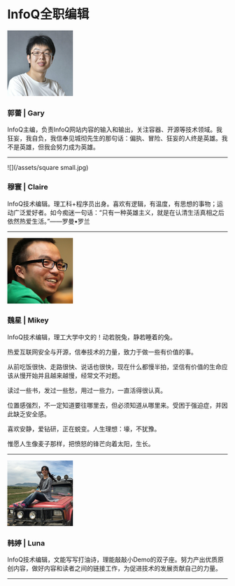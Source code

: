 # InfoQ全职编辑

![](/assets/1CVtBOwdC0ZRTCYH0kxjmQG5PztcgWU9.jpg)  

### **郭蕾 \| Gary**

InfoQ主编，负责InfoQ网站内容的输入和输出，关注容器、开源等技术领域。我狂妄，我自负，我信奉见城彻先生的那句话：偏执、冒险、狂妄的人终是英雄。我不是英雄，但我会努力成为英雄。

---

![](/assets/square small.jpg)  

### 穆寰 \| Claire

InfoQ技术编辑。理工科+程序员出身。喜欢有逻辑，有温度，有思想的事物；运动广泛爱好者。如今痴迷一句话：“只有一种英雄主义，就是在认清生活真相之后依然热爱生活。”——罗曼•罗兰 

---

![](/assets/头像C.jpg)   

### 魏星 \| Mikey

InfoQ技术编辑，理工大学中文的！动若脱兔，静若睡着的兔。

热爱互联网安全与开源，信奉技术的力量，致力于做一些有价值的事。

从前吃饭很快、走路很快、说话也很快，现在什么都慢半拍，坚信有价值的生命应该从慢开始并且越来越慢，经常文不对题。

读过一些书，发过一些愁，用过一些力，一直活得很认真。

位置感强烈，不一定知道要往哪里去，但必须知道从哪里来。受困于强迫症，并因此缺乏安全感。

喜欢安静，爱钻研，正在蜕变。人生理想：壕，不犹豫。

惟愿人生像麦子那样，把愤怒的锋芒向着太阳，生长。

---

![](/assets/IMG_2691.JPG)  

### 韩婷 \| Luna

InfoQ技术编辑，文能写写打油诗，理能敲敲小Demo的双子座。努力产出优质原创内容，做好内容和读者之间的链接工作，为促进技术的发展贡献自己的力量。 

---



